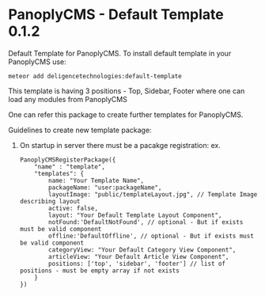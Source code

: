 # PanoplyCMS - Default Template 0.1.2

Default Template for PanoplyCMS. To install default template in your PanoplyCMS use:

`meteor add deligencetechnologies:default-template`

This template is having 3 positions - Top, Sidebar, Footer where one can load any modules from PanoplyCMS

One can refer this package to create further templates for PanoplyCMS.

Guidelines to create new template package:

1. On startup in server there must be a pacakge registration:
	ex. 
	```
	PanoplyCMSRegisterPackage({
		"name" : "template",
		"templates": {
			name: "Your Template Name",
			packageName: "user:packageName",
			layoutImage: "public/templateLayout.jpg", // Template Image describing layout
			active: false,
			layout: "Your Default Template Layout Component",
			notFound:'DefaultNotFound', // optional - But if exists must be valid component
			offline:'DefaultOffline', // optional - But if exists must be valid component
			categoryView: "Your Default Category View Component", 
			articleView: "Your Default Article View Component",
			positions: ['top', 'sidebar', 'footer'] // list of positions - must be empty array if not exists
		}
	})
	```
